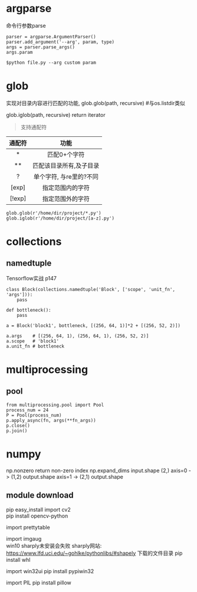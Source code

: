 # argparse
命令行参数parse
```
parser = argparse.ArgumentParser()
parser.add_argument('--arg', param, type)
args = parser.parse_args()
args.param
```
```
$python file.py --arg custom param
```

# glob
实现对目录内容进行匹配的功能,
glob.glob(path, recursive)  #与os.listdir类似

glob.iglob(path, recursive)
return iterator
>支持通配符

|通配符| 功能
|:-:|:-:
|*|匹配0+个字符
|**|匹配该目录所有,及子目录
|?|单个字符, 与re里的?不同
|[exp]|指定范围内的字符
|[!exp]|指定范围外的字符

```
glob.glob(r'/home/dir/project/*.py')
glob.iglob(r'/home/dir/project/[a-z].py')
```
# collections
## namedtuple

Tensorflow实战 p147
```
class Block(collections.namedtuple('Block', ['scope', 'unit_fn', 'args'])):
    pass

def bottleneck():
    pass

a = Block('block1', bottleneck, [(256, 64, 1)]*2 + [(256, 52, 2)])

a.args    # [(256, 64, 1), (256, 64, 1), (256, 52, 2)]
a.scope   # 'block1'
a.unit_fn # bottleneck
```

# multiprocessing
## pool

```
from multiprocessing.pool import Pool
process_num = 24
P = Pool(process_num)
p.apply_async(fn, args(**fn_args))
p.close()
p.join()
```


# numpy
np.nonzero  		return non-zero index
np.expand_dims   	input.shape (2,)   axis=0 -> (1,2) output.shape  axis=1 -> (2,1) output.shape

## module download
pip easy_install
import cv2		
	pip install opencv-python


import prettytable

import imgaug  		
	win10 sharply未安装会失败  sharply网站: https://www.lfd.uci.edu/~gohlke/pythonlibs/#shapely   下载的文件目录 pip install whl 

import win32ui
	pip install pypiwin32

import PIL 
	pip install pillow
	



